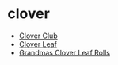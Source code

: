 # clover

 * [Clover Club](index/c/clover-club-200017.json)
 * [Clover Leaf](index/c/clover-leaf-200202.json)
 * [Grandmas Clover Leaf Rolls](index/g/grandmas-clover-leaf-rolls.json)
